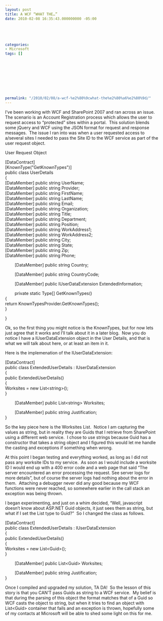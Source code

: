 ```yaml
---
layout: post
title: A WCF “WHAT THE…”
date: 2010-02-08 16:35:43.000000000 -05:00





categories:
- Microsoft
tags: []

  


  
  
  
  
  
permalink: "/2010/02/08/a-wcf-%e2%80%9cwhat-the%e2%80%a6%e2%80%9d/"
---
```

I’ve been working with WCF and SharePoint 2007 and ran across an issue.&nbsp; The scenario is an Account Registration process which allows the user to request access to “protected” sites within a portal.&nbsp; This solution blends some jQuery and WCF using the JSON format for request and response messages.&nbsp; The issue I ran into was when a user requested access to a/several sites I needed to pass the Site ID to the WCF service as part of the user request object.

User Request Object

[DataContract]  
[KnownType("GetKnownTypes")]  
public class UserDetails  
{  
[DataMember] public string UserName;  
[DataMember] public string Provider;  
[DataMember] public string FirstName;  
[DataMember] public string LastName;  
[DataMember] public string Email;  
[DataMember] public string Organization;  
[DataMember] public string Title;  
[DataMember] public string Department;  
[DataMember] public string Position;  
[DataMember] public string WorkAddress1;  
[DataMember] public string WorkAddress2;  
[DataMember] public string City;  
[DataMember] public string State;  
[DataMember] public string Zip;  
[DataMember] public string Phone;

&nbsp;&nbsp;&nbsp;&nbsp;&nbsp;&nbsp;&nbsp; [DataMember] public string Country;

&nbsp;&nbsp;&nbsp;&nbsp;&nbsp;&nbsp;&nbsp; [DataMember] public string CountryCode;

&nbsp;&nbsp;&nbsp;&nbsp;&nbsp;&nbsp;&nbsp; [DataMember] public IUserDataExtension ExtendedInformation;

&nbsp;&nbsp;&nbsp;&nbsp;&nbsp;&nbsp;&nbsp; private static Type[] GetKnownTypes()  
{  
return KnownTypesProvider.GetKnownTypes();  
}

}

Ok, so the first thing you might notice is the KnownTypes, but for now lets just agree that it works and I’ll talk about it in a later blog.&nbsp; Now you do notice I have a IUserDataExtension object in the User Details, and that is what we will talk about here, or at least an item in it.

Here is the implemenation of the IUserDataExtension:

[DataContract]  
public class ExtendedUserDetails : IUserDataExtension  
{  
public ExtendedUserDetails()  
{  
Worksites = new List\<string\>();  
}

&nbsp;&nbsp;&nbsp;&nbsp;&nbsp;&nbsp;&nbsp; [DataMember] public List\<string\> Worksites;

&nbsp;&nbsp;&nbsp;&nbsp;&nbsp;&nbsp;&nbsp; [DataMember] public string Justification;  
}

So the key piece here is the Worksites List.&nbsp; Notice I am capturing the values as string, but in reality they are Guids that I retrieve from SharePoint using a different web service.&nbsp; I chose to use strings because Guid has a constructor that takes a string object and I figured this would let me handle the casting and exceptions if something when wrong.

At this point I began testing and everything worked, as long as I did not pass any worksite IDs to my service.&nbsp; As soon as I would include a worksite ID I would end up with a 400 error code and a web page that said “The server encountered an error processing the request. See server logs for more details”, but of course the server logs had nothing about the error in them.&nbsp; Attaching a debugger never did any good because my WCF functions were never reached, so somewhere earlier in the call stack an exception was being thrown.

I began experimenting, and just on a whim decided, “Well, javascript doesn’t know about ASP.NET Guid objects, it just sees them as string, but what if I set the List type to Guid?”&nbsp; So I changed the class as follows.

[DataContract]  
public class ExtendedUserDetails : IUserDataExtension  
{  
public ExtendedUserDetails()  
{  
Worksites = new List\<Guid\>();  
}

&nbsp;&nbsp;&nbsp;&nbsp;&nbsp;&nbsp;&nbsp; [DataMember] public List\<Guid\> Worksites;

&nbsp;&nbsp;&nbsp;&nbsp;&nbsp;&nbsp;&nbsp; [DataMember] public string Justification;  
}

Once I compiled and upgraded my solution, TA DA!&nbsp; So the lesson of this story is that you CAN’T pass Guids as string to a WCF service.&nbsp; My belief is that during the parsing of this object the format matches that of a Guid so WCF casts the object to string, but when it tries to find an object with List\<Guid\> container that fails and an exception is thrown, hopefully some of my contacts at Microsoft will be able to shed some light on this for me.

